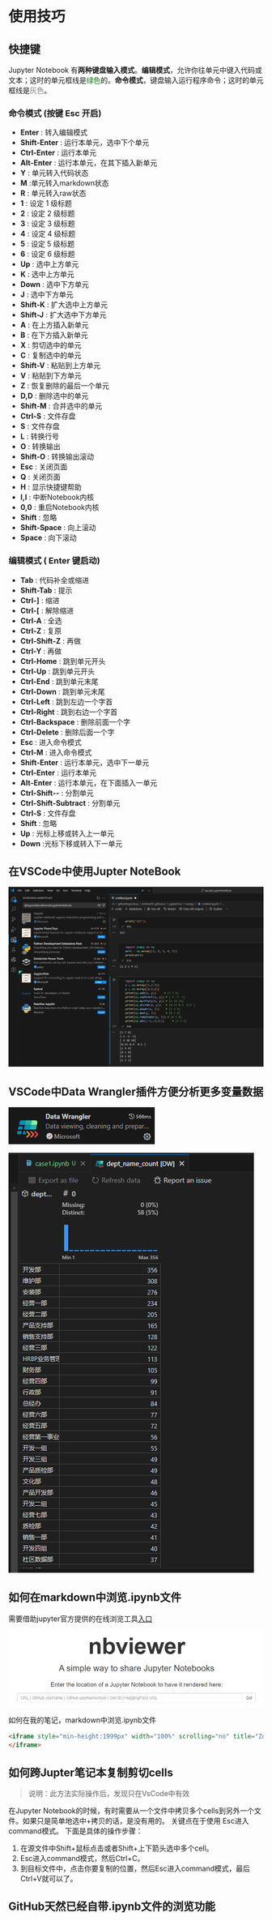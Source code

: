 # 使用技巧

## 快捷键

Jupyter Notebook 有**两种键盘输入模式**。**编辑模式**，允许你往单元中键入代码或文本；这时的单元框线是<font color="green">绿色</font>的。**命令模式**，键盘输入运行程序命令；这时的单元框线是<font color="gray">灰色</font>。

### 命令模式 (按键 Esc 开启)

- **Enter** : 转入编辑模式
- **Shift-Enter** : 运行本单元，选中下个单元
- **Ctrl-Enter** : 运行本单元
- **Alt-Enter** : 运行本单元，在其下插入新单元
- **Y** : 单元转入代码状态
- **M** :单元转入markdown状态
- **R** : 单元转入raw状态
- **1** : 设定 1 级标题
- **2** : 设定 2 级标题
- **3** : 设定 3 级标题
- **4** : 设定 4 级标题
- **5** : 设定 5 级标题
- **6** : 设定 6 级标题
- **Up** : 选中上方单元
- **K** : 选中上方单元
- **Down** : 选中下方单元
- **J** : 选中下方单元
- **Shift-K** : 扩大选中上方单元
- **Shift-J** : 扩大选中下方单元
- **A** : 在上方插入新单元
- **B** : 在下方插入新单元
- **X** : 剪切选中的单元
- **C** : 复制选中的单元
- **Shift-V** : 粘贴到上方单元
- **V** : 粘贴到下方单元
- **Z** : 恢复删除的最后一个单元
- **D,D** : 删除选中的单元
- **Shift-M** : 合并选中的单元
- **Ctrl-S** : 文件存盘
- **S** : 文件存盘
- **L** : 转换行号
- **O** : 转换输出
- **Shift-O** : 转换输出滚动
- **Esc** : 关闭页面
- **Q** : 关闭页面
- **H** : 显示快捷键帮助
- **I,I** : 中断Notebook内核
- **0,0** : 重启Notebook内核
- **Shift** : 忽略
- **Shift-Space** : 向上滚动
- **Space** : 向下滚动

### 编辑模式 ( Enter 键启动)

- **Tab** : 代码补全或缩进
- **Shift-Tab** : 提示
- **Ctrl-]** : 缩进
- **Ctrl-[** : 解除缩进
- **Ctrl-A** : 全选
- **Ctrl-Z** : 复原
- **Ctrl-Shift-Z** : 再做
- **Ctrl-Y** : 再做
- **Ctrl-Home** : 跳到单元开头
- **Ctrl-Up** : 跳到单元开头
- **Ctrl-End** : 跳到单元末尾
- **Ctrl-Down** : 跳到单元末尾
- **Ctrl-Left** : 跳到左边一个字首
- **Ctrl-Right** : 跳到右边一个字首
- **Ctrl-Backspace** : 删除前面一个字
- **Ctrl-Delete** : 删除后面一个字
- **Esc** : 进入命令模式
- **Ctrl-M** : 进入命令模式
- **Shift-Enter** : 运行本单元，选中下一单元
- **Ctrl-Enter** : 运行本单元
- **Alt-Enter** : 运行本单元，在下面插入一单元
- **Ctrl-Shift--** : 分割单元
- **Ctrl-Shift-Subtract** : 分割单元
- **Ctrl-S** : 文件存盘
- **Shift** : 忽略
- **Up** : 光标上移或转入上一单元
- **Down** :光标下移或转入下一单元

## 在VSCode中使用Jupter NoteBook

![image-20240805181938670](img/skill/image-20240805181938670.png)

## VSCode中Data Wrangler插件方便分析更多变量数据

![image-20240814173030247](img/skill/image-20240814173030247.png)

![image-20240814173139853](img/skill/image-20240814173139853.png)



## 如何在markdown中浏览.ipynb文件

需要借助jupyter官方提供的在线浏览工具[入口](https://nbviewer.org/)

![image-20240805182441441](img/skill/image-20240805182441441.png)

如何在我的笔记，markdown中浏览.ipynb文件

```html
<iframe style="min-height:1999px" width="100%" scrolling="no" title="Zdog trefoil" src="https://nbviewer.org/github/ipython/ipython/blob/6.x/examples/IPython%20Kernel/Index.ipynb" frameborder="no" loading="lazy" allowtransparency="true" allowfullscreen="true">
</iframe>
```

## 如何跨Jupter笔记本复制剪切cells

> 说明：此方法实际操作后，发现只在VsCode中有效

在Jupyter Notebook的时候，有时需要从一个文件中拷贝多个cells到另外一个文件。如果只是简单地选中+拷贝的话，是没有用的。
关键点在于使用 Esc进入command模式。 下面是具体的操作步骤：

1. 在源文件中Shift+鼠标点击或者Shift+上下箭头选中多个cell。
2. Esc进入command模式，然后Ctrl+C。
3. 到目标文件中，点击你要复制的位置，然后Esc进入command模式，最后Ctrl+V就可以了。

## GitHub天然已经自带.ipynb文件的浏览功能

